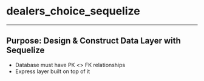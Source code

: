 # dealers_choice_sequelize
---
## Purpose: Design & Construct Data Layer with Sequelize
- Database must have PK <> FK relationships
- Express layer built on top of it
